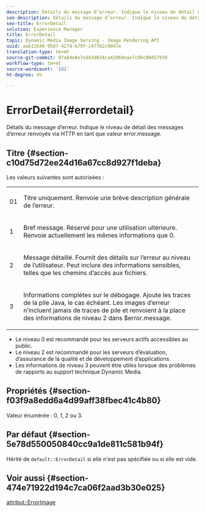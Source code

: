 ```yaml
---
description: Détails du message d’erreur. Indique le niveau de détail des messages d’erreur renvoyés via HTTP en tant que valeur error.message.
seo-description: Détails du message d’erreur. Indique le niveau de détail des messages d’erreur renvoyés via HTTP en tant que valeur error.message.
seo-title: ErrorDetail
solution: Experience Manager
title: ErrorDetail
topic: Dynamic Media Image Serving - Image Rendering API
uuid: aab11640-95d7-427d-b79f-c477b2c9047e
translation-type: tm+mt
source-git-commit: 97a84e8e7edd3d834ca42069eae7c09c00d57938
workflow-type: tm+mt
source-wordcount: '181'
ht-degree: 4%

---
```



# ErrorDetail{#errordetail}

Détails du message d’erreur. Indique le niveau de détail des messages d’erreur renvoyés via HTTP en tant que valeur error.message.

## Titre {#section-c10d75d72ee24d16a67cc8d927f1deba}

Les valeurs suivantes sont autorisées :

<table id="simpletable_7904444FF9F14D678F05094CA9E45664"> 
 <tr class="strow"> 
  <td class="stentry"> <p>01 </p></td> 
  <td class="stentry"> <p>Titre uniquement. Renvoie une brève description générale de l’erreur. </p></td> 
 </tr> 
 <tr class="strow"> 
  <td class="stentry"> <p>1 </p></td> 
  <td class="stentry"> <p>Bref message. Réservé pour une utilisation ultérieure. Renvoie actuellement les mêmes informations que 0. </p></td> 
 </tr> 
 <tr class="strow"> 
  <td class="stentry"> <p>2 </p></td> 
  <td class="stentry"> <p>Message détaillé. Fournit des détails sur l’erreur au niveau de l’utilisateur. Peut inclure des informations sensibles, telles que les chemins d’accès aux fichiers. </p></td> 
 </tr> 
 <tr class="strow"> 
  <td class="stentry"> <p>3 </p></td> 
  <td class="stentry"> <p>Informations complètes sur le débogage. Ajoute les traces de la pile Java, le cas échéant. Les images d’erreur n’incluent jamais de traces de pile et renvoient à la place des informations de niveau 2 dans <span class="codeph"> $error.message</span>. </p></td> 
 </tr> 
</table>

* Le niveau 0 est recommandé pour les serveurs actifs accessibles au public.
* Le niveau 2 est recommandé pour les serveurs d’évaluation, d’assurance de la qualité et de développement d’applications.
* Les informations de niveau 3 peuvent être utiles lorsque des problèmes de rapports au support technique Dynamic Media.

## Propriétés {#section-f03f9a8edd6a4d99aff38fbec41c4b80}

Valeur énumérée : 0, 1, 2 ou 3.

## Par défaut {#section-5e78d550050840cc9a1de811c581b94f}

Hérité de `default::ErrorDetail` si elle n&#39;est pas spécifiée ou si elle est vide.

## Voir aussi {#section-474e71922d194c7ca06f2aad3b30e025}

[attribut::ErrorImage](../../../../../ir-api/material-cat/image-rendering-api-ref/c-ir-material-catalog/c-ir-attributes-reference/r-ir-errorimage.md#reference-b58bdaba96074c52802ca8dc54bfe2f0)
